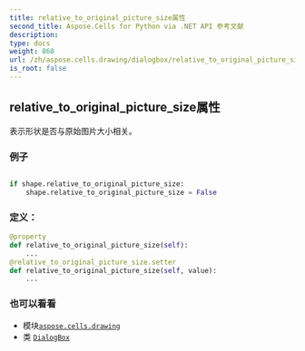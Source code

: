 ```yaml
---
title: relative_to_original_picture_size属性
second_title: Aspose.Cells for Python via .NET API 参考文献
description:
type: docs
weight: 860
url: /zh/aspose.cells.drawing/dialogbox/relative_to_original_picture_size/
is_root: false
---
```

## relative_to_original_picture_size属性

表示形状是否与原始图片大小相关。

### 例子

```python

if shape.relative_to_original_picture_size:
    shape.relative_to_original_picture_size = False

```
### 定义：
```python
@property
def relative_to_original_picture_size(self):
    ...
@relative_to_original_picture_size.setter
def relative_to_original_picture_size(self, value):
    ...
```

### 也可以看看
* 模块[`aspose.cells.drawing`](../../)
* 类 [`DialogBox`](/cells/python-net/zh/aspose.cells.drawing/dialogbox)
